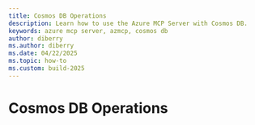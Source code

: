 ```yaml
---
title: Cosmos DB Operations
description: Learn how to use the Azure MCP Server with Cosmos DB.
keywords: azure mcp server, azmcp, cosmos db
author: diberry
ms.author: diberry
ms.date: 04/22/2025
ms.topic: how-to
ms.custom: build-2025
---
```


# Cosmos DB Operations